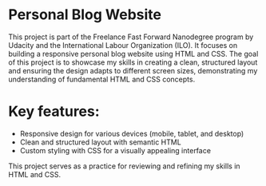 # Personal Blog Website
This project is part of the Freelance Fast Forward Nanodegree program by Udacity and the International Labour Organization (ILO). It focuses on building a responsive personal blog website using HTML and CSS. The goal of this project is to showcase my skills in creating a clean, structured layout and ensuring the design adapts to different screen sizes, demonstrating my understanding of fundamental HTML and CSS concepts.

# Key features:

- Responsive design for various devices (mobile, tablet, and desktop)
- Clean and structured layout with semantic HTML
- Custom styling with CSS for a visually appealing interface

This project serves as a practice for reviewing and refining my skills in HTML and CSS.
